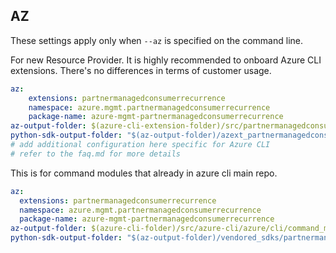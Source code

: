 ## AZ

These settings apply only when `--az` is specified on the command line.

For new Resource Provider. It is highly recommended to onboard Azure CLI extensions. There's no differences in terms of customer usage. 

``` yaml $(az) && $(target-mode) != 'core'
az:
    extensions: partnermanagedconsumerrecurrence
    namespace: azure.mgmt.partnermanagedconsumerrecurrence
    package-name: azure-mgmt-partnermanagedconsumerrecurrence
az-output-folder: $(azure-cli-extension-folder)/src/partnermanagedconsumerrecurrence
python-sdk-output-folder: "$(az-output-folder)/azext_partnermanagedconsumerrecurrence/vendored_sdks/partnermanagedconsumerrecurrence"
# add additional configuration here specific for Azure CLI
# refer to the faq.md for more details
```



This is for command modules that already in azure cli main repo. 
``` yaml $(az) && $(target-mode) == 'core'
az:
  extensions: partnermanagedconsumerrecurrence
  namespace: azure.mgmt.partnermanagedconsumerrecurrence
  package-name: azure-mgmt-partnermanagedconsumerrecurrence
az-output-folder: $(azure-cli-folder)/src/azure-cli/azure/cli/command_modules/partnermanagedconsumerrecurrence
python-sdk-output-folder: "$(az-output-folder)/vendored_sdks/partnermanagedconsumerrecurrence"
``` 